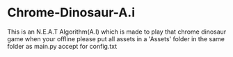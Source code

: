 # Chrome-Dinosaur-A.i
This is an N.E.A.T Algorithm(A.I) which is made to play that chrome dinosaur game when your offline
please put all assets in a 'Assets' folder in the same folder as main.py accept for config.txt
